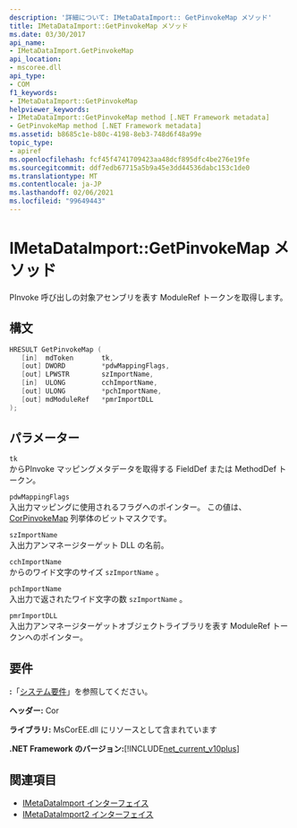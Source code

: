 ```yaml
---
description: '詳細について: IMetaDataImport:: GetPinvokeMap メソッド'
title: IMetaDataImport::GetPinvokeMap メソッド
ms.date: 03/30/2017
api_name:
- IMetaDataImport.GetPinvokeMap
api_location:
- mscoree.dll
api_type:
- COM
f1_keywords:
- IMetaDataImport::GetPinvokeMap
helpviewer_keywords:
- IMetaDataImport::GetPinvokeMap method [.NET Framework metadata]
- GetPinvokeMap method [.NET Framework metadata]
ms.assetid: b8685c1e-b80c-4198-8eb3-748d6f48a99e
topic_type:
- apiref
ms.openlocfilehash: fcf45f4741709423aa48dcf895dfc4be276e19fe
ms.sourcegitcommit: ddf7edb67715a5b9a45e3dd44536dabc153c1de0
ms.translationtype: MT
ms.contentlocale: ja-JP
ms.lasthandoff: 02/06/2021
ms.locfileid: "99649443"
---
```

# <a name="imetadataimportgetpinvokemap-method"></a>IMetaDataImport::GetPinvokeMap メソッド

PInvoke 呼び出しの対象アセンブリを表す ModuleRef トークンを取得します。  
  
## <a name="syntax"></a>構文  
  
```cpp  
HRESULT GetPinvokeMap (  
   [in]  mdToken       tk,  
   [out] DWORD         *pdwMappingFlags,  
   [out] LPWSTR        szImportName,  
   [in]  ULONG         cchImportName,  
   [out] ULONG         *pchImportName,  
   [out] mdModuleRef   *pmrImportDLL  
);  
```  
  
## <a name="parameters"></a>パラメーター  

 `tk`  
 からPInvoke マッピングメタデータを取得する FieldDef または MethodDef トークン。  
  
 `pdwMappingFlags`  
 入出力マッピングに使用されるフラグへのポインター。 この値は、 [CorPinvokeMap](corpinvokemap-enumeration.md) 列挙体のビットマスクです。  
  
 `szImportName`  
 入出力アンマネージターゲット DLL の名前。  
  
 `cchImportName`  
 からのワイド文字のサイズ `szImportName` 。  
  
 `pchImportName`  
 入出力で返されたワイド文字の数 `szImportName` 。  
  
 `pmrImportDLL`  
 入出力アンマネージターゲットオブジェクトライブラリを表す ModuleRef トークンへのポインター。  
  
## <a name="requirements"></a>要件  

 **:**「[システム要件](../../get-started/system-requirements.md)」を参照してください。  
  
 **ヘッダー:** Cor  
  
 **ライブラリ:** MsCorEE.dll にリソースとして含まれています  
  
 **.NET Framework のバージョン:**[!INCLUDE[net_current_v10plus](../../../../includes/net-current-v10plus-md.md)]  
  
## <a name="see-also"></a>関連項目

- [IMetaDataImport インターフェイス](imetadataimport-interface.md)
- [IMetaDataImport2 インターフェイス](imetadataimport2-interface.md)
